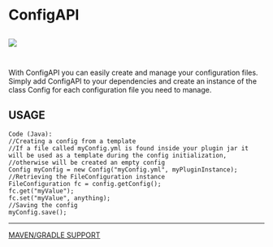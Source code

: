 # ConfigAPI
[![](https://jitpack.io/v/Filocava99/ConfigAPI.svg)](https://jitpack.io/#Filocava99/ConfigAPI) <br><br>
---
With ConfigAPI you can easily create and manage your configuration files.  
Simply add ConfigAPI to your dependencies and create an instance of the class Config for each configuration file you need to manage.

## USAGE
```
Code (Java):
//Creating a config from a template
//If a file called myConfig.yml is found inside your plugin jar it will be used as a template during the config initialization,
//otherwise will be created an empty config
Config myConfig = new Config("myConfig.yml", myPluginInstance);
//Retrieving the FileConfiguration instance
FileConfiguration fc = config.getConfig();
fc.get("myValue");
fc.set("myValue", anything);
//Saving the config
myConfig.save();
```
 
---
[MAVEN/GRADLE SUPPORT](https://jitpack.io/#Filocava99/ConfigAPI/Tag)
